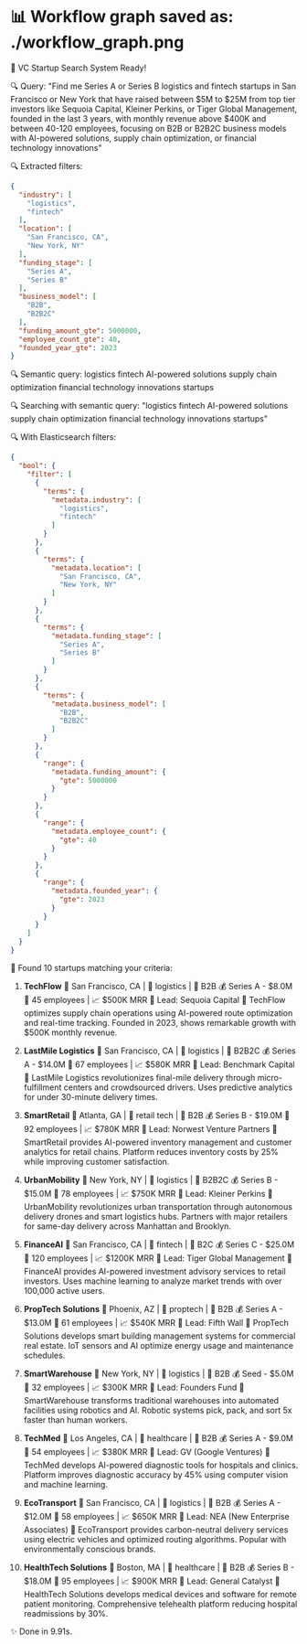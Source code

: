 📊 Workflow graph saved as: ./workflow_graph.png
============================================================
🚀 VC Startup Search System Ready!


🔍 Query: "Find me Series A or Series B logistics and fintech startups in San Francisco or New York that have raised between $5M to $25M from top tier investors like Sequoia Capital, Kleiner Perkins, or Tiger Global Management, founded in the last 3 years, with monthly revenue above $400K and between 40-120 employees, focusing on B2B or B2B2C business models with AI-powered solutions, supply chain optimization, or financial technology innovations"

🔍 Extracted filters:

```json
{
  "industry": [
    "logistics",
    "fintech"
  ],
  "location": [
    "San Francisco, CA",
    "New York, NY"
  ],
  "funding_stage": [
    "Series A",
    "Series B"
  ],
  "business_model": [
    "B2B",
    "B2B2C"
  ],
  "funding_amount_gte": 5000000,
  "employee_count_gte": 40,
  "founded_year_gte": 2023
}
```

🔍 Semantic query: logistics fintech AI-powered solutions supply chain optimization financial technology innovations startups

🔍 Searching with semantic query: "logistics fintech AI-powered solutions supply chain optimization financial technology innovations startups"

🔍 With Elasticsearch filters: 

```json
{
  "bool": {
    "filter": [
      {
        "terms": {
          "metadata.industry": [
            "logistics",
            "fintech"
          ]
        }
      },
      {
        "terms": {
          "metadata.location": [
            "San Francisco, CA",
            "New York, NY"
          ]
        }
      },
      {
        "terms": {
          "metadata.funding_stage": [
            "Series A",
            "Series B"
          ]
        }
      },
      {
        "terms": {
          "metadata.business_model": [
            "B2B",
            "B2B2C"
          ]
        }
      },
      {
        "range": {
          "metadata.funding_amount": {
            "gte": 5000000
          }
        }
      },
      {
        "range": {
          "metadata.employee_count": {
            "gte": 40
          }
        }
      },
      {
        "range": {
          "metadata.founded_year": {
            "gte": 2023
          }
        }
      }
    ]
  }
}
```

🎯 Found 10 startups matching your criteria:

1. **TechFlow**
   📍 San Francisco, CA | 🏢 logistics | 💼 B2B
   💰 Series A - $8.0M
   👥 45 employees | 📈 $500K MRR
   🏦 Lead: Sequoia Capital
   📝 TechFlow optimizes supply chain operations using AI-powered route optimization and real-time tracking. Founded in 2023, shows remarkable growth with $500K monthly revenue.

2. **LastMile Logistics**
   📍 San Francisco, CA | 🏢 logistics | 💼 B2B2C
   💰 Series A - $14.0M
   👥 67 employees | 📈 $580K MRR
   🏦 Lead: Benchmark Capital
   📝 LastMile Logistics revolutionizes final-mile delivery through micro-fulfillment centers and crowdsourced drivers. Uses predictive analytics for under 30-minute delivery times.

3. **SmartRetail**
   📍 Atlanta, GA | 🏢 retail tech | 💼 B2B
   💰 Series B - $19.0M
   👥 92 employees | 📈 $780K MRR
   🏦 Lead: Norwest Venture Partners
   📝 SmartRetail provides AI-powered inventory management and customer analytics for retail chains. Platform reduces inventory costs by 25% while improving customer satisfaction.

4. **UrbanMobility**
   📍 New York, NY | 🏢 logistics | 💼 B2B2C
   💰 Series B - $15.0M
   👥 78 employees | 📈 $750K MRR
   🏦 Lead: Kleiner Perkins
   📝 UrbanMobility revolutionizes urban transportation through autonomous delivery drones and smart logistics hubs. Partners with major retailers for same-day delivery across Manhattan and Brooklyn.

5. **FinanceAI**
   📍 San Francisco, CA | 🏢 fintech | 💼 B2C
   💰 Series C - $25.0M
   👥 120 employees | 📈 $1200K MRR
   🏦 Lead: Tiger Global Management
   📝 FinanceAI provides AI-powered investment advisory services to retail investors. Uses machine learning to analyze market trends with over 100,000 active users.

6. **PropTech Solutions**
   📍 Phoenix, AZ | 🏢 proptech | 💼 B2B
   💰 Series A - $13.0M
   👥 61 employees | 📈 $540K MRR
   🏦 Lead: Fifth Wall
   📝 PropTech Solutions develops smart building management systems for commercial real estate. IoT sensors and AI optimize energy usage and maintenance schedules.

7. **SmartWarehouse**
   📍 New York, NY | 🏢 logistics | 💼 B2B
   💰 Seed - $5.0M
   👥 32 employees | 📈 $300K MRR
   🏦 Lead: Founders Fund
   📝 SmartWarehouse transforms traditional warehouses into automated facilities using robotics and AI. Robotic systems pick, pack, and sort 5x faster than human workers.

8. **TechMed**
   📍 Los Angeles, CA | 🏢 healthcare | 💼 B2B
   💰 Series A - $9.0M
   👥 54 employees | 📈 $380K MRR
   🏦 Lead: GV (Google Ventures)
   📝 TechMed develops AI-powered diagnostic tools for hospitals and clinics. Platform improves diagnostic accuracy by 45% using computer vision and machine learning.

9. **EcoTransport**
   📍 San Francisco, CA | 🏢 logistics | 💼 B2B
   💰 Series A - $12.0M
   👥 58 employees | 📈 $650K MRR
   🏦 Lead: NEA (New Enterprise Associates)
   📝 EcoTransport provides carbon-neutral delivery services using electric vehicles and optimized routing algorithms. Popular with environmentally conscious brands.

10. **HealthTech Solutions**
   📍 Boston, MA | 🏢 healthcare | 💼 B2B
   💰 Series B - $18.0M
   👥 95 employees | 📈 $900K MRR
   🏦 Lead: General Catalyst
   📝 HealthTech Solutions develops medical devices and software for remote patient monitoring. Comprehensive telehealth platform reducing hospital readmissions by 30%.


✨  Done in 9.91s.